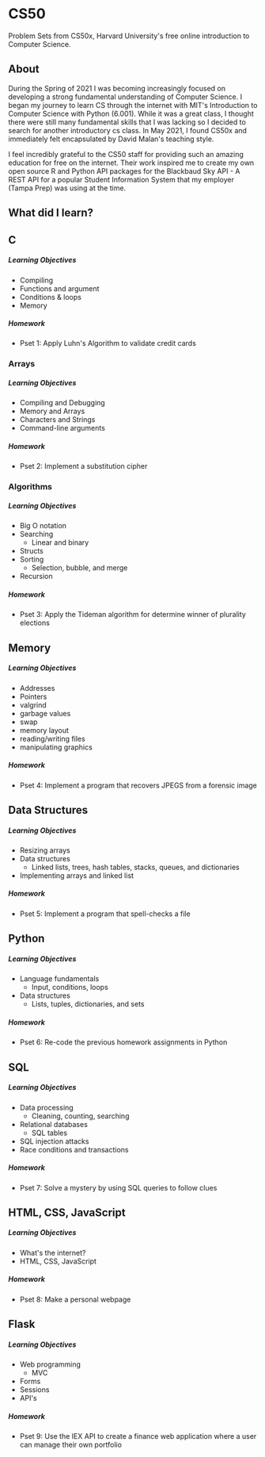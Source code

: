 # CS50

Problem Sets from CS50x, Harvard University's free online introduction to Computer Science. 

## About 

During the Spring of 2021 I was becoming increasingly focused on developing a strong fundamental understanding of Computer Science. I began my journey to learn CS through the internet with MIT's Introduction to Computer Science with Python (6.001). While it was a great class, I thought there were still many fundamental skills that I was lacking so I decided to search for another introductory cs class. In May 2021, I found CS50x and immediately felt encapsulated by David Malan's teaching style. 

I feel incredibly grateful to the CS50 staff for providing such an amazing education for free on the internet. Their work inspired me to create my own open source R and Python API packages for the Blackbaud Sky API - A REST API for a popular Student Information System that my employer (Tampa Prep) was using at the time.

## What did I learn?

## C

##### Learning Objectives
- Compiling 
- Functions and argument
- Conditions & loops
- Memory 

##### Homework
- Pset 1: Apply Luhn's Algorithm to validate credit cards

### Arrays

##### Learning Objectives
- Compiling and Debugging 
- Memory and Arrays
- Characters and Strings
- Command-line arguments

##### Homework
- Pset 2: Implement a substitution cipher

### Algorithms

##### Learning Objectives
- Big O notation
- Searching
  - Linear and binary
- Structs 
- Sorting
  - Selection, bubble, and merge
- Recursion

##### Homework
- Pset 3: Apply the Tideman algorithm for determine winner of plurality elections

## Memory

##### Learning Objectives
- Addresses
- Pointers
- valgrind
- garbage values
- swap
- memory layout
- reading/writing files
- manipulating graphics

##### Homework
- Pset 4: Implement a program that recovers JPEGS from a forensic image

## Data Structures

##### Learning Objectives
- Resizing arrays
- Data structures
  - Linked lists, trees, hash tables, stacks, queues, and dictionaries
- Implementing arrays and linked list

##### Homework
- Pset 5: Implement a program that spell-checks a file

## Python

##### Learning Objectives
- Language fundamentals
  - Input, conditions, loops
- Data structures
  - Lists, tuples, dictionaries, and sets

##### Homework
- Pset 6: Re-code the previous homework assignments in Python

## SQL

##### Learning Objectives
- Data processing 
  - Cleaning, counting, searching
- Relational databases
  - SQL tables
- SQL injection attacks
- Race conditions and transactions

##### Homework
- Pset 7: Solve a mystery by using SQL queries to follow clues

## HTML, CSS, JavaScript

##### Learning Objectives
- What's the internet?
- HTML, CSS, JavaScript

##### Homework
- Pset 8: Make a personal webpage

## Flask

##### Learning Objectives
- Web programming
  - MVC
- Forms
- Sessions
- API's

##### Homework
- Pset 9: Use the IEX API to create a finance web application where a user can manage their own portfolio
